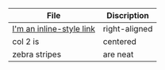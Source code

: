 | File        | Discription      |
| ------------|-------------| 
| [I'm an inline-style link](https://www.google.com)      | right-aligned | 
| col 2 is      | centered      |  
| zebra stripes | are neat      |  
